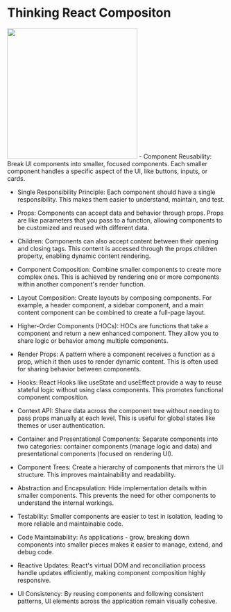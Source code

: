 # Thinking React Compositon
<img src="https://upload.wikimedia.org/wikipedia/commons/a/a7/React-icon.svg" width="300" height="300"/>
- Component Reusability: Break UI components into smaller, focused components. Each smaller component handles a specific aspect of the UI, like buttons, inputs, or cards.

- Single Responsibility Principle: Each component should have a single responsibility. This makes them easier to understand, maintain, and test.

- Props: Components can accept data and behavior through props. Props are like parameters that you pass to a function, allowing components to be customized and reused with different data.

- Children: Components can also accept content between their opening and closing tags. This content is accessed through the props.children property, enabling dynamic content rendering.

- Component Composition: Combine smaller components to create more complex ones. This is achieved by rendering one or more components within another component's render function.

- Layout Composition: Create layouts by composing components. For example, a header component, a sidebar component, and a main content component can be combined to create a full-page layout.

- Higher-Order Components (HOCs): HOCs are functions that take a component and return a new enhanced component. They allow you to share logic or behavior among multiple components.

- Render Props: A pattern where a component receives a function as a prop, which it then uses to render dynamic content. This is often used for sharing behavior between components.

- Hooks: React Hooks like useState and useEffect provide a way to reuse stateful logic without using class components. This promotes functional component composition.

- Context API: Share data across the component tree without needing to pass props manually at each level. This is useful for global states like themes or user authentication.

- Container and Presentational Components: Separate components into two categories: container components (manage logic and data) and presentational components (focused on rendering UI).

- Component Trees: Create a hierarchy of components that mirrors the UI structure. This improves maintainability and readability.

- Abstraction and Encapsulation: Hide implementation details within smaller components. This prevents the need for other components to understand the internal workings.

- Testability: Smaller components are easier to test in isolation, leading to more reliable and maintainable code.

- Code Maintainability: As applications - grow, breaking down components into smaller pieces makes it easier to manage, extend, and debug code.

- Reactive Updates: React's virtual DOM and reconciliation process handle updates efficiently, making component composition highly responsive.

- UI Consistency: By reusing components and following consistent patterns, UI elements across the application remain visually cohesive.





